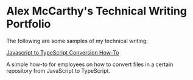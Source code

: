 # Alex McCarthy's Technical Writing Portfolio

The following are some samples of my technical writing:


[Javascript to TypeScript Conversion How-To](/js-to-ts-conversion-how-to.md)

A simple how-to for employees on how to convert files in a certain repository from JavaScript to TypeScript.
